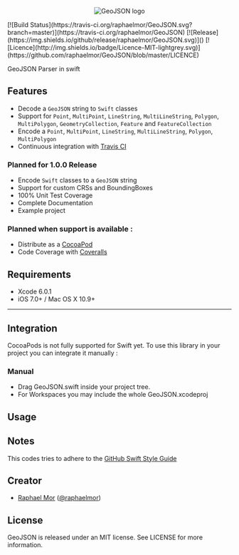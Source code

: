<p align="center" >
  <img src="https://raw.githubusercontent.com/raphaelmor/GeoJSON/assets/GeoJSON.png" title="GeoJSON logo" float=left>
</p>
[![Build Status](https://travis-ci.org/raphaelmor/GeoJSON.svg?branch=master)](https://travis-ci.org/raphaelmor/GeoJSON)
[![Release](https://img.shields.io/github/release/raphaelmor/GeoJSON.svg)]()
[![Licence](http://img.shields.io/badge/Licence-MIT-lightgrey.svg)](https://github.com/raphaelmor/GeoJSON/blob/master/LICENCE)

GeoJSON Parser in swift

## Features

- Decode a `GeoJSON` string to `Swift` classes
- Support for `Point`, `MultiPoint`, `LineString`, `MultiLineString`, `Polygon`, `MultiPolygon`, `GeometryCollection`, `Feature` and `FeatureCollection`
- Encode a `Point`, `MultiPoint`, `LineString`, `MultiLineString`, `Polygon`, `MultiPolygon`
- Continuous integration with [Travis CI](http://travis-ci.org)

### Planned for 1.0.0 Release
- Encode `Swift` classes to a `GeoJSON` string
- Support for custom CRSs and BoundingBoxes
- 100% Unit Test Coverage
- Complete Documentation
- Example project

### Planned when support is available :

- Distribute as a [CocoaPod](http://cocoapods.org)
- Code Coverage with [Coveralls](https://coveralls.io)

## Requirements

- Xcode 6.0.1
- iOS 7.0+ / Mac OS X 10.9+

---
## Integration

CocoaPods is not fully supported for Swift yet. To use this library in your project you can integrate it manually :

### Manual

- Drag GeoJSON.swift inside your project tree.
- For Workspaces you may include the whole GeoJSON.xcodeproj

## Usage

## Notes 

This codes tries to adhere to the [GitHub Swift Style Guide](https://github.com/github/swift-style-guide)

## Creator

- [Raphael Mor](http://github.com/raphaelmor) ([@raphaelmor](https://twitter.com/raphaelmor))

## License

GeoJSON is released under an MIT license. See LICENSE for more information.

